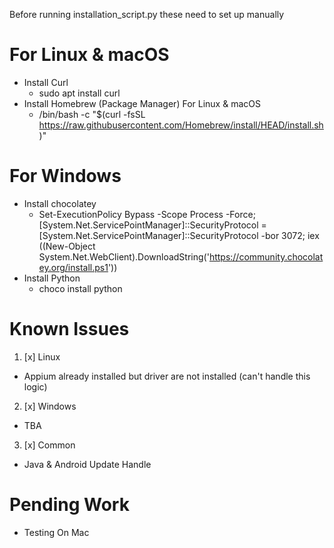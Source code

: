 Before running installation_script.py these need to set up manually
# For Linux & macOS
- Install Curl
  - sudo apt install curl   
- Install Homebrew (Package Manager) For Linux & macOS
  - /bin/bash -c "$(curl -fsSL https://raw.githubusercontent.com/Homebrew/install/HEAD/install.sh)"

# For Windows
- Install chocolatey
  - Set-ExecutionPolicy Bypass -Scope Process -Force; [System.Net.ServicePointManager]::SecurityProtocol = [System.Net.ServicePointManager]::SecurityProtocol -bor 3072; iex ((New-Object System.Net.WebClient).DownloadString('https://community.chocolatey.org/install.ps1'))
- Install Python
  - choco install python

# Known Issues

1. [x] Linux
  - Appium already installed but driver are not installed (can't handle this logic)
2. [x] Windows
  - TBA
3. [x] Common 
  - Java & Android Update Handle

# Pending Work
- Testing On Mac

